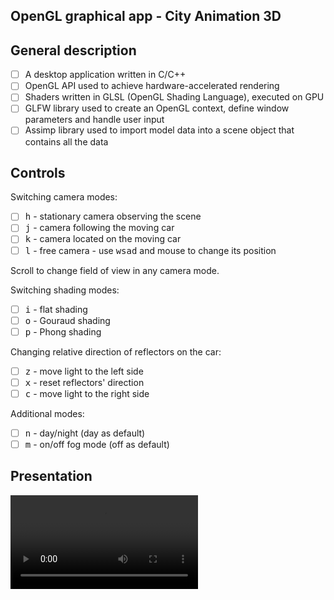 ## OpenGL graphical app - City Animation 3D

## General description
- [ ] A desktop application written in C/C++
- [ ] OpenGL API used to achieve hardware-accelerated rendering
- [ ] Shaders written in GLSL (OpenGL Shading Language), executed on GPU
- [ ] GLFW library used to create an OpenGL context, define window parameters and handle user input
- [ ] Assimp library used to import model data into a scene object that contains all the data 

## Controls
Switching camera modes:
- [ ] <kbd>h</kbd> - stationary camera observing the scene
- [ ] <kbd>j</kbd> - camera following the moving car
- [ ] <kbd>k</kbd> - camera located on the moving car
- [ ] <kbd>l</kbd> - free camera - use <kbd>w</kbd><kbd>s</kbd><kbd>a</kbd><kbd>d</kbd> and mouse to change its position

Scroll to change field of view in any camera mode.

Switching shading modes:
- [ ] <kbd>i</kbd> - flat shading
- [ ] <kbd>o</kbd> - Gouraud shading
- [ ] <kbd>p</kbd> - Phong shading

Changing relative direction of reflectors on the car:
- [ ] <kbd>z</kbd> - move light to the left side
- [ ] <kbd>x</kbd> - reset reflectors' direction
- [ ] <kbd>c</kbd> - move light to the right side

Additional modes:
- [ ] <kbd>n</kbd> - day/night (day as default)
- [ ] <kbd>m</kbd> - on/off fog mode (off as default)

## Presentation
![Video 1](Videos/City_Animation_3D.mp4)
